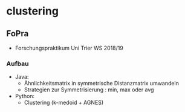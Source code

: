 # clustering
## FoPra
- Forschungspraktikum Uni Trier WS 2018/19
### Aufbau
- Java:
    - Ähnlichkeitsmatrix in symmetrische Distanzmatrix umwandeln
    - Strategien zur Symmetrisierung : min, max oder avg
- Python:
    - Clustering (k-medoid + AGNES)
